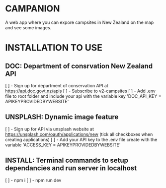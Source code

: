 # CAMPANION

A web app where you can expore campsites in New Zealand on the map and see some images. 

# INSTALLATION TO USE

## DOC: Department of consrvation New Zealand API
[ ] - Sign up for department of conservation API at https://api.doc.govt.nz/apis
[ ] - Subscribe to v2-campsites
[ ] - Add .env file to root folder and include your api with the variable key 'DOC_API_KEY = APIKEYPROVIDEDBYWEBSITE'

## UNSPLASH: Dynamic image feature
[ ] - Sign up for API via unsplash website at https://unsplash.com/oauth/applications/new (tick all checkboxes when creating applications)
[ ] - Add your API key to the .env file create with the variable 'ACCESS_KEY = APIKEYPROVIDEDBYWEBSITE'

## INSTALL: Terminal commands to setup dependancies and run server in localhost
[ ] - npm i 
[ ] - npm run dev
 